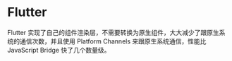 # Flutter

Flutter 实现了自己的组件渲染层，不需要转换为原生组件，大大减少了跟原生系统的通信次数，并且使用 Platform Channels 来跟原生系统通信，性能比 JavaScript Bridge 快了几个数量级。
